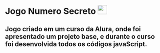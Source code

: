 # Jogo Numero Secreto <img src="https://hermes.dio.me/skills/bb34a26f-52a7-4861-a6e3-39ade2145dcb.png" height="30">

## Jogo criado em um curso da Alura, onde foi apresentado um projeto base, e durante o curso foi desenvolvida todos os códigos javaScript.
